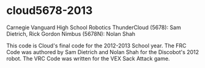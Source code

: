 cloud5678-2013
==============
Carnegie Vanguard High School Robotics
ThunderCloud (5678): Sam Dietrich, Rick Gordon
Nimbus (5678N): Nolan Shah

This code is Cloud's final code for the 2012-2013 School year. The FRC Code was authored by Sam Dietrich and Nolan Shah for the Discobot's 2012 robot. The VRC Code was written for the VEX Sack Attack game.